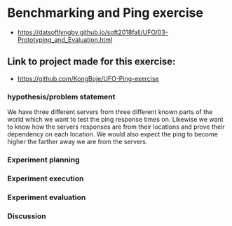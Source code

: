 # Benchmarking and Ping exercise
- https://datsoftlyngby.github.io/soft2018fall/UFO/03-Prototyping_and_Evaluation.html
## Link to project made for this exercise:
- https://github.com/KongBoje/UFO-Ping-exercise
### hypothesis/problem statement
We have three different servers from three different known parts of the world which we want to test the ping response times on. Likewise we want to know how the servers responses are from their locations and prove their dependency on each location.
We would also expect the ping to become higher the farther away we are from the servers.

### Experiment planning

### Experiment execution

### Experiment evaluation

### Discussion
